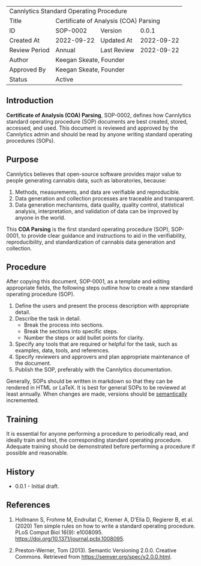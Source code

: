 <table>
  <tr>
    <td colspan="4">Cannlytics Standard Operating Procedure</td>
  </tr>
  <tr>
    <td>Title</td>
    <td colspan="3">Certificate of Analysis (COA) Parsing</td>
  </tr>
  <tr>
    <td>ID</td>
    <td>SOP-0002</td>
    <td>Version</td>
    <td>0.0.1</td>
  </tr>
  <tr>
    <td>Created At</td>
    <td>2022-09-22</td>
    <td>Updated At</td>
    <td>2022-09-22</td>
  </tr>
  <tr>
    <td>Review Period</td>
    <td>Annual</td>
    <td>Last Review</td>
    <td>2022-09-22</td>
  </tr>
  <tr>
    <td>Author</td>
    <td colspan="3">Keegan Skeate, Founder</td>
  </tr>
  <tr>
    <td>Approved By</td>
    <td colspan="3">Keegan Skeate, Founder</td>
  </tr>
  <tr>
    <td>Status</td>
    <td colspan="3">Active</td>
  </tr>
</table>

## Introduction

**Certificate of Analysis (COA) Parsing**, SOP-0002, defines how Cannlytics standard operating procedure (SOP) documents are best created, stored, accessed, and used. This document is reviewed and approved by the Cannlytics admin and should be read by anyone writing standard operating procedures (SOPs).

## Purpose

Cannlytics believes that open-source software provides major value to people generating cannabis data, such as laboratories, because:

1. Methods, measurements, and data are verifiable and reproducible.
2. Data generation and collection processes are traceable and transparent.
3. Data generation mechanisms, data quality, quality control, statistical analysis, interpretation, and validation of data can be improved by anyone in the world.

This **COA Parsing** is the first standard operating procedure (SOP), SOP-0001, to provide clear guidance and instructions to aid in the verifiability, reproducibility, and standardization of cannabis data generation and collection.

## Procedure

After copying this document, SOP-0001, as a template and editing appropriate fields, the following steps outline how to create a new standard operating procedure (SOP).

1. Define the users and present the process description with appropriate detail.
2. Describe the task in detail.
      - Break the process into sections.
      - Break the sections into specific steps.
      - Number the steps or add bullet points for clarity.
3. Specify any tools that are required or helpful for the task, such as examples, data, tools, and references.
4. Specify reviewers and approvers and plan appropriate maintenance of the document.
5. Publish the SOP, preferably with the Cannlytics documentation.

Generally, SOPs should be written in markdown so that they can be rendered in HTML or LaTeX. It is best for general SOPs to be reviewed at least annually. When changes are made, versions should be [semantically](https://semver.org/) incremented.

## Training

It is essential for anyone performing a procedure to periodically read, and ideally train and test, the corresponding standard operating procedure. Adequate training should be demonstrated before performing a procedure if possible and reasonable.

## History

- 0.0.1 - Initial draft.

## References

1. Hollmann S, Frohme M, Endrullat C, Kremer A, D'Elia D, Regierer B, et al. (2020) Ten simple rules on how to write a standard operating procedure. PLoS Comput Biol 16(9): e1008095. <https://doi.org/10.1371/journal.pcbi.1008095>.

2. Preston-Werner, Tom (2013). Semantic Versioning 2.0.0. Creative Commons. Retrieved from <https://semver.org/spec/v2.0.0.html>.
